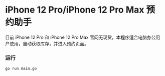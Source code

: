 # iPhone 12 Pro/iPhone 12 Pro Max 预约助手
目前 iPhone 12 Pro 和 iPhone 12 Pro Max 官网无现货，本程序适合电脑办公用户使用，自动获取库存，并进入预约页面。

### 运行
```shell script
go run main.go
```

